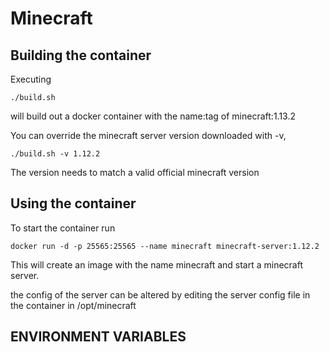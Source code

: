 Minecraft
===

Building the container
---
Executing

```
./build.sh
```

will build out a docker container with the name:tag of minecraft:1.13.2

You can override the minecraft server version downloaded with -v,
```
./build.sh -v 1.12.2
```
The version needs to match a valid official minecraft version

Using the container
---
To start the container run

```
docker run -d -p 25565:25565 --name minecraft minecraft-server:1.12.2
```

This will create an image with the name minecraft and start a minecraft server.

the config of the server can be altered by editing the server config file in the container in /opt/minecraft

ENVIRONMENT VARIABLES
---
